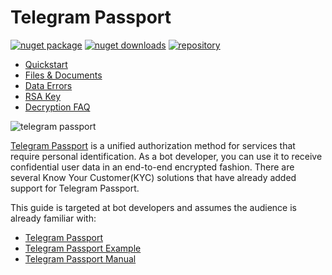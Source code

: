 # Telegram Passport

[![nuget package](https://img.shields.io/nuget/v/Telegram.Bot.Extensions.Passport.svg?style=flat-square)](https://www.nuget.org/packages/Telegram.Bot.Extensions.Passport)
[![nuget downloads](https://img.shields.io/nuget/dt/Telegram.Bot.Extensions.Passport.svg?style=flat-square)](https://www.nuget.org/packages/Telegram.Bot.Extensions.Passport)
[![repository](https://img.shields.io/github/stars/TelegramBots/Telegram.Bot.Extensions.Passport.svg?style=social&label=Stars)](https://github.com/TelegramBots/Telegram.Bot.Extensions.Passport)

- [Quickstart](quickstart.md)
- [Files & Documents](files-docs.md)
- [Data Errors](errors.md)
- [RSA Key](key.md)
- [Decryption FAQ](faq.md)

![telegram passport](../docs/photo-tg_passport.gif)

[Telegram Passport] is a unified authorization method for services that require personal identification.
As a bot developer, you can use it to receive confidential user data in an end-to-end encrypted fashion.
There are several Know Your Customer(KYC) solutions that have already added support for Telegram Passport.

This guide is targeted at bot developers and assumes the audience is already familiar with:

- [Telegram Passport]
- [Telegram Passport Example]
- [Telegram Passport Manual]

[Telegram Passport]: https://telegram.org/blog/passport
[Telegram Passport Example]: https://core.telegram.org/passport/example
[Telegram Passport Manual]: https://core.telegram.org/passport
